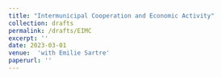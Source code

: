 ```yaml
---
title: "Intermunicipal Cooperation and Economic Activity"
collection: drafts
permalink: /drafts/EIMC
excerpt: ''
date: 2023-03-01
venue:  'with Emilie Sartre'
paperurl: ''
---
```

